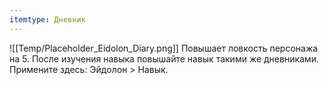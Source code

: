 ```yaml
---
itemtype: Дневник
---
```

![[Temp/Placeholder_Eidolon_Diary.png]]
Повышает ловкость персонажа на 5. После изучения навыка повышайте навык такими же дневниками. Примените здесь: Эйдолон > Навык.
